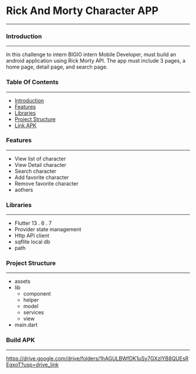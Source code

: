 # Rick And Morty Character APP
<hr/>

### Introduction
<hr/>

In this challenge to intern BIGIO intern Mobile Developer, must build an android application using Rick Morty API. The app must include 3 pages, a home page, detail page, and search page.

### Table Of Contents
<hr/>

- [ Introduction ](#intro)
- [ Features ](#feat)
- [ Libraries ](#lib)
- [ Project Structure ](#structure)
- [ Link APK ](#link)

### Features 
<hr/>

- View list of character
- View Detail character
- Search character
- Add favorite character
- Remove favorite character
- aothers

### Libraries
<hr/>

- Flutter 13 . 6 . 7
- Provider state management
- Http API client
- sqflite local db
- path

### Project Structure
<hr/>

- assets
- lib
  - component
  - helper
  - model
  - services
  - view
- main.dart

### Build APK
<hr/>

https://drive.google.com/drive/folders/1hAGULBWfDK1uSy7GXzIYB8QUEsREgxoT?usp=drive_link 